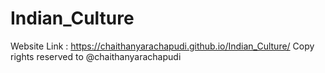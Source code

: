 # Indian_Culture
Website Link : https://chaithanyarachapudi.github.io/Indian_Culture/
Copy rights reserved to @chaithanyarachapudi
